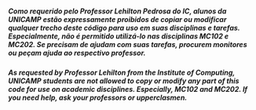 ##### Como requerido pelo Professor Lehilton Pedrosa do IC, alunos da UNICAMP estão expressamente proibidos de copiar ou modificar qualquer trecho deste código para uso em suas disciplinas e tarefas. Especialmente, não é permitido utilizá-lo nas disciplinas MC102 e MC202. Se precisam de ajudam com suas tarefas, procurem monitores ou peçam ajuda ao respectivo professor.
##### As requested by Professor Lehilton from the Institute of Computing, UNICAMP students are not allowed to copy or modify any part of this code for use on academic disciplines. Especially, MC102 and MC202. If you need help, ask your professors or upperclasmen.

